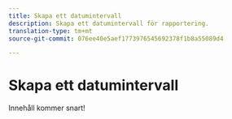 ```yaml
---
title: Skapa ett datumintervall
description: Skapa ett datumintervall för rapportering.
translation-type: tm+mt
source-git-commit: 076ee40e5aef1773976545692378f1b8a55089d4

---
```



# Skapa ett datumintervall

Innehåll kommer snart!

